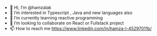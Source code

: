 - 👋 Hi, I’m @hamzalak
- 👀 I’m interested in Typescript , Java and new languages also 
- 🌱 I’m currently learning reactive programming 
- 💞️ I’m looking to collaborate on React or Fullstack project
- 📫 How to reach me  https://www.linkedin.com/in/hamza-l-45297011b/

<!---
hamzalak/hamzalak is a ✨ special ✨ repository because its `README.md` (this file) appears on your GitHub profile.
You can click the Preview link to take a look at your changes.
--->
